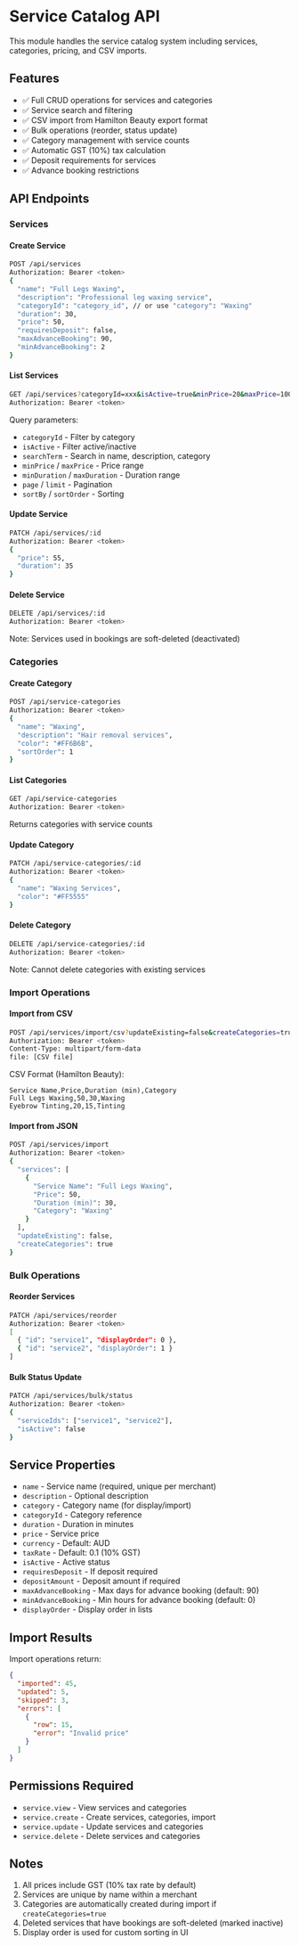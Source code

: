 # Service Catalog API

This module handles the service catalog system including services, categories, pricing, and CSV imports.

## Features

- ✅ Full CRUD operations for services and categories
- ✅ Service search and filtering
- ✅ CSV import from Hamilton Beauty export format
- ✅ Bulk operations (reorder, status update)
- ✅ Category management with service counts
- ✅ Automatic GST (10%) tax calculation
- ✅ Deposit requirements for services
- ✅ Advance booking restrictions

## API Endpoints

### Services

#### Create Service
```bash
POST /api/services
Authorization: Bearer <token>
{
  "name": "Full Legs Waxing",
  "description": "Professional leg waxing service",
  "categoryId": "category_id", // or use "category": "Waxing"
  "duration": 30,
  "price": 50,
  "requiresDeposit": false,
  "maxAdvanceBooking": 90,
  "minAdvanceBooking": 2
}
```

#### List Services
```bash
GET /api/services?categoryId=xxx&isActive=true&minPrice=20&maxPrice=100
Authorization: Bearer <token>
```

Query parameters:
- `categoryId` - Filter by category
- `isActive` - Filter active/inactive
- `searchTerm` - Search in name, description, category
- `minPrice` / `maxPrice` - Price range
- `minDuration` / `maxDuration` - Duration range
- `page` / `limit` - Pagination
- `sortBy` / `sortOrder` - Sorting

#### Update Service
```bash
PATCH /api/services/:id
Authorization: Bearer <token>
{
  "price": 55,
  "duration": 35
}
```

#### Delete Service
```bash
DELETE /api/services/:id
Authorization: Bearer <token>
```
Note: Services used in bookings are soft-deleted (deactivated)

### Categories

#### Create Category
```bash
POST /api/service-categories
Authorization: Bearer <token>
{
  "name": "Waxing",
  "description": "Hair removal services",
  "color": "#FF6B6B",
  "sortOrder": 1
}
```

#### List Categories
```bash
GET /api/service-categories
Authorization: Bearer <token>
```
Returns categories with service counts

#### Update Category
```bash
PATCH /api/service-categories/:id
Authorization: Bearer <token>
{
  "name": "Waxing Services",
  "color": "#FF5555"
}
```

#### Delete Category
```bash
DELETE /api/service-categories/:id
Authorization: Bearer <token>
```
Note: Cannot delete categories with existing services

### Import Operations

#### Import from CSV
```bash
POST /api/services/import/csv?updateExisting=false&createCategories=true
Authorization: Bearer <token>
Content-Type: multipart/form-data
file: [CSV file]
```

CSV Format (Hamilton Beauty):
```csv
Service Name,Price,Duration (min),Category
Full Legs Waxing,50,30,Waxing
Eyebrow Tinting,20,15,Tinting
```

#### Import from JSON
```bash
POST /api/services/import
Authorization: Bearer <token>
{
  "services": [
    {
      "Service Name": "Full Legs Waxing",
      "Price": 50,
      "Duration (min)": 30,
      "Category": "Waxing"
    }
  ],
  "updateExisting": false,
  "createCategories": true
}
```

### Bulk Operations

#### Reorder Services
```bash
PATCH /api/services/reorder
Authorization: Bearer <token>
[
  { "id": "service1", "displayOrder": 0 },
  { "id": "service2", "displayOrder": 1 }
]
```

#### Bulk Status Update
```bash
PATCH /api/services/bulk/status
Authorization: Bearer <token>
{
  "serviceIds": ["service1", "service2"],
  "isActive": false
}
```

## Service Properties

- `name` - Service name (required, unique per merchant)
- `description` - Optional description
- `category` - Category name (for display/import)
- `categoryId` - Category reference
- `duration` - Duration in minutes
- `price` - Service price
- `currency` - Default: AUD
- `taxRate` - Default: 0.1 (10% GST)
- `isActive` - Active status
- `requiresDeposit` - If deposit required
- `depositAmount` - Deposit amount if required
- `maxAdvanceBooking` - Max days for advance booking (default: 90)
- `minAdvanceBooking` - Min hours for advance booking (default: 0)
- `displayOrder` - Display order in lists

## Import Results

Import operations return:
```json
{
  "imported": 45,
  "updated": 5,
  "skipped": 3,
  "errors": [
    {
      "row": 15,
      "error": "Invalid price"
    }
  ]
}
```

## Permissions Required

- `service.view` - View services and categories
- `service.create` - Create services, categories, import
- `service.update` - Update services and categories
- `service.delete` - Delete services and categories

## Notes

1. All prices include GST (10% tax rate by default)
2. Services are unique by name within a merchant
3. Categories are automatically created during import if `createCategories=true`
4. Deleted services that have bookings are soft-deleted (marked inactive)
5. Display order is used for custom sorting in UI